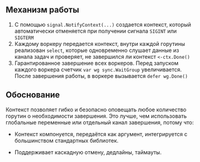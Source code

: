 ## Механизм работы

1. С помощью ```signal.NotifyContext(...)```  создается контекст, который автоматически отменяется при получении сигнала ```SIGINT``` или ```SIGTERM```
2. Каждому воркеру передается контекст, внутри каждой горутины реализован ```select```, которые одновременно слушает данные из канала задач и проверяет, не завершился ли контекст ```<-ctx.Done()```
3. Гарантированное завершение всех воркеров. Перед запуском каждого воркера счетчик ```var wg sync.WaitGroup``` увеличивается. После завершения работы, в воркере вызывается ```defer wg.Done()```

## Обоснование

Контекст позволяет гибко и безопасно оповещать любое количество горутин о необходимости завершения. Это лучше, чем использовать глобальные переменные или отдельный канал завершения, потому что:
- Контекст компонуется, передаётся как аргумент, интегрируется с большинством стандартных библиотек.

- Поддерживает каскадную отмену, дедлайны, таймауты.

